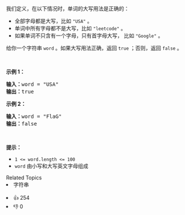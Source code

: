 <p>我们定义，在以下情况时，单词的大写用法是正确的：</p>

<ul> 
 <li>全部字母都是大写，比如 <code>"USA"</code> 。</li> 
 <li>单词中所有字母都不是大写，比如 <code>"leetcode"</code> 。</li> 
 <li>如果单词不只含有一个字母，只有首字母大写，&nbsp;比如&nbsp;<code>"Google"</code> 。</li> 
</ul>

<p>给你一个字符串 <code>word</code> 。如果大写用法正确，返回 <code>true</code> ；否则，返回 <code>false</code> 。</p>

<p>&nbsp;</p>

<p><strong>示例 1：</strong></p>

<pre>
<strong>输入：</strong>word = "USA"
<strong>输出：</strong>true
</pre>

<p><strong>示例 2：</strong></p>

<pre>
<strong>输入：</strong>word = "FlaG"
<strong>输出：</strong>false
</pre>

<p>&nbsp;</p>

<p><strong>提示：</strong></p>

<ul> 
 <li><code>1 &lt;= word.length &lt;= 100</code></li> 
 <li><code>word</code> 由小写和大写英文字母组成</li> 
</ul>

<div><div>Related Topics</div><div><li>字符串</li></div></div><br><div><li>👍 254</li><li>👎 0</li></div>